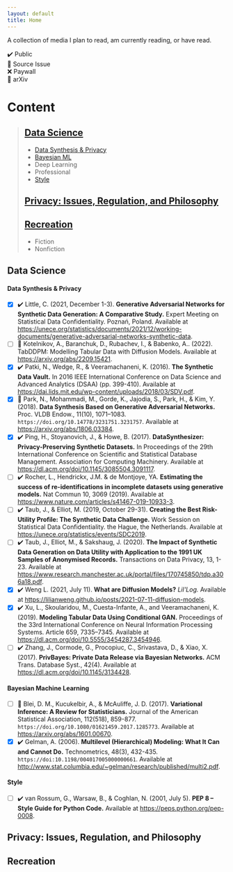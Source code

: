 ```yaml
---
layout: default
title: Home
---
```


A collection of media I plan to read, am currently reading, or have read.  

:heavy_check_mark: Public  
:large_orange_diamond: Source Issue  
:x: Paywall  
:new_moon_with_face: arXiv

# Content

>## [Data Science](#data-science)
>
>+ [Data Synthesis & Privacy](#data-synthesis-privacy-id)
>+ [Bayesian ML](#bayesian-machine-learning-id)
>+ Deep Learning
>+ Professional
>+ [Style](#style)
>
>## [Privacy: Issues, Regulation, and Philosophy](#privacy-issues-regulation-and-philosophy-id)
>
>## [Recreation](#recreation-id)
>
>+ Fiction
>+ Nonfiction
>
## Data Science

#### <a name="data-synthesis-privacy-id"></a>Data Synthesis & Privacy

+ [x] :heavy_check_mark: Little, C. (2021, December 1-3). **Generative Adversarial Networks for Synthetic Data Generation: A Comparative Study.** Expert Meeting on Statistical Data Confidentiality. Poznań, Poland. Available at <https://unece.org/statistics/documents/2021/12/working-documents/generative-adversarial-networks-synthetic-data>.
+ [ ] :new_moon_with_face: Kotelnikov, A., Baranchuk, D., Rubachev, I., & Babenko, A.. (2022). TabDDPM: Modelling Tabular Data with Diffusion Models. Available at <https://arxiv.org/abs/2209.15421>.
+ [x] :heavy_check_mark: Patki, N., Wedge, R., & Veeramachaneni, K. (2016). **The Synthetic Data Vault.** In 2016 IEEE International Conference on Data Science and Advanced Analytics (DSAA) (pp. 399-410). Available at <https://dai.lids.mit.edu/wp-content/uploads/2018/03/SDV.pdf>.
+ [x] :new_moon_with_face: Park, N., Mohammadi, M., Gorde, K., Jajodia, S., Park, H., & Kim, Y. (2018). **Data Synthesis Based on Generative Adversarial Networks.** Proc. VLDB Endow., 11(10), 1071–1083. `https://doi.org/10.14778/3231751.3231757`. Available at  <https://arxiv.org/abs/1806.03384>.
+ [x] :heavy_check_mark: Ping, H., Stoyanovich, J., & Howe, B. (2017). **DataSynthesizer: Privacy-Preserving Synthetic Datasets.** In Proceedings of the 29th International Conference on Scientific and Statistical Database Management. Association for Computing Machinery. Available at <https://dl.acm.org/doi/10.1145/3085504.3091117>.
+ [ ] :heavy_check_mark: Rocher, L., Hendrickx, J.M. & de Montjoye, YA. **Estimating the success of re-identifications in incomplete datasets using generative models.** Nat Commun 10, 3069 (2019). Available at <https://www.nature.com/articles/s41467-019-10933-3>.
+ [ ] :heavy_check_mark: Taub, J., & Elliot, M. (2019, October 29-31). **Creating the Best Risk-Utility Profile: The Synthetic Data Challenge.** Work Session on Statistical Data Confidentiality. the Hague, the Netherlands. Available at <https://unece.org/statistics/events/SDC2019>.
+ [ ] :heavy_check_mark: Taub, J., Elliot, M., & Sakshaug, J. (2020). **The Impact of Synthetic Data Generation on Data Utility with Application to the 1991 UK Samples of Anonymised Records.** Transactions on Data Privacy, 13, 1-23. Available at <https://www.research.manchester.ac.uk/portal/files/170745850/tdp.a306a18.pdf>.
+ [x] :heavy_check_mark: Weng L. (2021, July 11). **What are Diffusion Models?** *Lil'Log.* Available at <https://lilianweng.github.io/posts/2021-07-11-diffusion-models>.
+ [x] :heavy_check_mark: Xu, L., Skoularidou, M., Cuesta-Infante, A., and Veeramachaneni, K. (2019). **Modeling Tabular Data Using Conditional GAN.** Proceedings of the 33rd International Conference on Neural Information Processing Systems. Article 659, 7335–7345. Available at <https://dl.acm.org/doi/10.5555/3454287.3454946>.
+ [ ] :heavy_check_mark: Zhang, J., Cormode, G., Procopiuc, C., Srivastava, D., & Xiao, X. (2017). **PrivBayes: Private Data Release via Bayesian Networks.** ACM Trans. Database Syst., 42(4). Available at <https://dl.acm.org/doi/10.1145/3134428>.

#### <a name="bayesian-machine-learning-id"></a>Bayesian Machine Learning

+ [ ] :new_moon_with_face: Blei, D. M., Kucukelbir, A., & McAuliffe, J. D. (2017). **Variational Inference: A Review for Statisticians.** Journal of the American Statistical Association, 112(518), 859-877. `https://doi.org/10.1080/01621459.2017.1285773`. Available at <https://arxiv.org/abs/1601.00670>.  
+ [x] :heavy_check_mark: Gelman, A. (2006). **Multilevel (Hierarchical) Modeling: What It Can and Cannot Do.** Technometrics, 48(3), 432-435. `https://doi:10.1198/004017005000000661`. Available at <http://www.stat.columbia.edu/~gelman/research/published/multi2.pdf>.

#### Style

+ [ ] :heavy_check_mark: van Rossum, G., Warsaw, B., & Coghlan, N. (2001, July 5). **PEP 8 – Style Guide for Python Code.** Available at <https://peps.python.org/pep-0008>.

## <a name="privacy-issues-regulation-and-philosophy-id"></a>Privacy: Issues, Regulation, and Philosophy

## <a name="recreation-id"></a>Recreation
